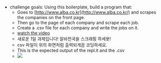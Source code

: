 * challenge goals: Using this boilerplate, build a program that:
  - Goes to [http://www.alba.co.kr](http://www.alba.co.kr/) and scrapes the companies on the front page.
  - Then go to the page of each company and scrape each job.
  - Create a .csv file for each company and write the jobs on it.
  - [watch the video](https://i.imgur.com/nZjqUT8.mp4)
  - 새로운 1일 과제입니다! 알바천국을 스크래핑 하세욧!
  - csv 파일이 위의 화면처럼 출력되게끔 코딩하세요.
  - This is the expected output of the repl.it and the .csv
  - ![](C:\Users\chois\Desktop\67fa4daa-efc2-4033-abce-198f1c04b5e9.png)